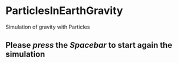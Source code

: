 # ParticlesInEarthGravity

Simulation of gravity with Particles

## Please _press_ the _Spacebar_ to start again the simulation
